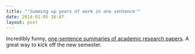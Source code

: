 ```yaml
---
title: "'Summing up years of work in one sentence'"
date: 2014-01-05 16:47
layout: post
---
```

Incredibly funny, [one-sentence summaries of academic research papers](http://lolmythesis.com/). A great way to  kick off the new semester.